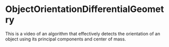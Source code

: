 # ObjectOrientationDifferentialGeometry
This is a video of an algorithm that effectively detects the orientation of an object using its principal components and center of mass. 

